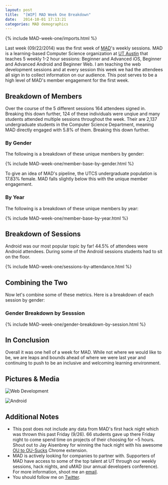 ```yaml
---
layout: post
title:  "[WIP] MAD Week One Breakdown"
date:   2014-10-01 17:13:21
categories: MAD demographics
---
```


{% include MAD-week-one/imports.html %}

Last week (09/22/2014) was the first week of [MAD](http://www.cs.utexas.edu/~mad/)'s weekly sessions. MAD is a learning-based Computer Science organization at [UT Austin](http://www.utexas.edu/) that teaches 5 weekly 1-2 hour sessions: Beginner and Advanced iOS, Beginner and Advanced Android and Beginner Web. I am teaching the web development sessions and at every session this week we had the attendees all sign in to collect information on our audience. This post serves to be a high level of MAD's member engagement for the first week.

Breakdown of Members
--------------------
Over the course of the 5 different sessions 164 attendees signed in. Breaking this down further, 124 of these individuals were unqiue and many students attended multiple sessions throughout the week. Their are 2,137 undergraduate students in the Computer Science Department, meaning MAD directly engaged with 5.8% of them. Breaking this down further.

### By Gender
The following is a breakdown of these unique members by gender:

{% include MAD-week-one/member-base-by-gender.html %}

To give an idea of MAD's pipeline, the UTCS undergraduate population is 17.83% female. MAD falls slightly below this with the unique member engagement.

### By Year
The following is a breakdown of these unique members by year:

{% include MAD-week-one/member-base-by-year.html %}

Breakdown of Sessions
---------------------

Android was our most popular topic by far! 44.5% of attendees were Android attendees. During some of the Android sessions students had to sit on the floor.

{% include MAD-week-one/sessions-by-attendance.html %}


Combining the Two
-----------------
Now let's combine some of these metrics. Here is a breakdown of each session by gender:

### Gender Breakdown by Sesssion

{% include MAD-week-one/gender-breakdown-by-session.html %}

In Conclusion
-------------
Overall it was one hell of a week for MAD. While not where we would like to be, we are leaps and bounds ahead of where we were last year and continuing to push to be an inclusive and welcoming learning environment.

Pictures & Media
----------------

![Web Development](http://i.imgur.com/4XBEF0J.jpg "Web Development")

![Android](http://i.imgur.com/2pprYGI.jpg "Android")

Additional Notes
-----
+ This post does not include any data from MAD's first hack night which was thrown this past Friday (9/26). 66 students gave up there Friday night to come spend time on projects of their choosing for ~5 hours. Shout out to Jay Aisenbrey for winning the hack night with his awesome [OU to OU-Sucks](https://chrome.google.com/webstore/detail/ou-to-ou-sucks/njomcdgkmfnboapalebljapdaocjhbnc) Chrome extension.
+ MAD is actively looking for companies to partner with. Supporters of MAD have access to some of the top talent at UT through our weekly sessions, hack nights, and uMAD (our annual developers conference). For more information, shoot me an [email](mailto:mattebeweber@utexas.edu).
+ You should follow me on [Twitter](https://twitter.com/mattebeweber).




